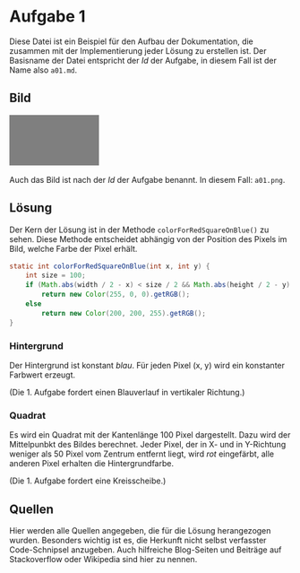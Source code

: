 # Aufgabe 1

Diese Datei ist ein Beispiel für den Aufbau der Dokumentation, die zusammen mit der Implementierung
jeder Lösung zu erstellen ist. Der Basisname der Datei entspricht der *Id* der Aufgabe, in diesem Fall
ist der Name also `a01.md`.

## Bild

![](a01.png)

Auch das Bild ist nach der *Id* der Aufgabe benannt. In diesem Fall: `a01.png`.

## Lösung

Der Kern der Lösung ist in der Methode `colorForRedSquareOnBlue()` zu sehen. Diese Methode entscheidet
abhängig von der Position des Pixels im Bild, welche Farbe der Pixel erhält.

```java
static int colorForRedSquareOnBlue(int x, int y) {
    int size = 100;
    if (Math.abs(width / 2 - x) < size / 2 && Math.abs(height / 2 - y) < size / 2)
        return new Color(255, 0, 0).getRGB();
    else
        return new Color(200, 200, 255).getRGB();
}
```

### Hintergrund

Der Hintergrund ist konstant *blau*. Für jeden Pixel (x, y) wird ein konstanter Farbwert erzeugt.

(Die 1. Aufgabe fordert einen Blauverlauf in vertikaler Richtung.)

### Quadrat

Es wird ein Quadrat mit der Kantenlänge 100 Pixel dargestellt. Dazu wird der Mittelpunbkt des Bildes
berechnet. Jeder Pixel, der in X- und in Y-Richtung weniger als 50 Pixel vom Zentrum entfernt liegt,
wird *rot* eingefärbt, alle anderen Pixel erhalten die Hintergrundfarbe.

(Die 1. Aufgabe fordert eine Kreisscheibe.)

## Quellen

Hier werden alle Quellen angegeben, die für die Lösung herangezogen wurden. Besonders wichtig ist es,
die Herkunft nicht selbst verfasster Code-Schnipsel anzugeben. Auch hilfreiche Blog-Seiten und
Beiträge auf Stackoverflow oder Wikipedia sind hier zu nennen.

